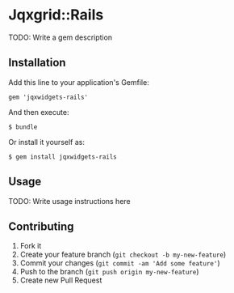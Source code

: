 # Jqxgrid::Rails

TODO: Write a gem description

## Installation

Add this line to your application's Gemfile:

    gem 'jqxwidgets-rails'

And then execute:

    $ bundle

Or install it yourself as:

    $ gem install jqxwidgets-rails

## Usage

TODO: Write usage instructions here

## Contributing

1. Fork it
2. Create your feature branch (`git checkout -b my-new-feature`)
3. Commit your changes (`git commit -am 'Add some feature'`)
4. Push to the branch (`git push origin my-new-feature`)
5. Create new Pull Request
